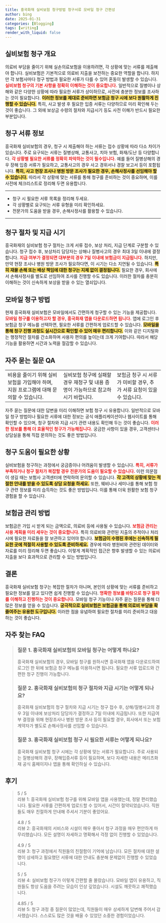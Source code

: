 ```yaml
---
title: 흥국화재 실비보험 청구방법 청구서류 모바일 청구 간편성
author: bing
date: 2025-01-31
categories: [Blogging]
tags: [writing]
render_with_liquid: false
---
```



<h2 id='실비보험_청구_개요'>실비보험 청구 개요</h2>

<p>의료비 부담을 줄이기 위해 실손의료보험을 이용하려면, 각 상황에 맞는 서류를 제출해야 합니다. 실비보험은 기본적으로 의료비 지출을 보전하는 중요한 역할을 합니다. 하지만 각 보험사마다 청구 방법과 필요한 서류가 다를 수 있어 혼동이 발생할 수 있습니다. <b><span style="color: #ee2323;">실비보험 청구의 기본 사항을 정확히 이해하는 것이 중요합니다.</span></b> 일반적으로 질병이나 상해와 같은 다양한 상황에 따라 필요한 서류가 상이하므로, 사전에 충분한 정보를 조사하는 것이 필요합니다. <b><span style="background-color: #ffe066;">이러한 정보를 제대로 준비하면 보험금 청구 시에 보다 원활하게 진행할 수 있습니다.</span></b> 특히, 사고 발생 후 필요한 입증 서류는 다양하므로 미리 확인해 두는 것이 좋습니다. 그 외에 보상금 수령의 절차와 지급시기 등도 사전 이해가 반드시 필요한 부분입니다.</p>

<h2 id='청구_서류_정보'>청구 서류 정보</h2>

<p>흥국화재 실비보험의 경우, 청구 시 제출해야 하는 서류는 접수 상황에 따라 다소 차이가 있습니다. 주로 요구되는 서류는 질병상해, 교통사고, 치아 보험, 화재/도난 등 다양합니다. <b><span style="color: #ee2323;">각 상황별 필요한 서류를 정확히 파악하는 것이 필수입니다.</span></b> 예를 들어 질병상해의 경우 장해 입증 서류가 필요하고, 교통사고의 경우 사고 경위서나 경찰 보고서 등이 포함됩니다. <b><span style="background-color: #ffe066;">특히, 사고 현장 조사나 병원 방문 조사가 필요한 경우, 손해사정사를 선임해야 할 수 있습니다.</span></b> 따라서 각 상황에 맞는 서류를 통해 청구를 준비하는 것이 중요하며, 이를 사전에 체크리스트로 정리해 두면 유용합니다.</p>

<hr />

<ul>
    <li>청구 시 필요한 서류 목록을 정리해 두세요.</li>
    <li>각 상황별로 요구되는 서류 유형을 미리 확인하세요.</li>
    <li>전문가의 도움을 받을 경우, 손해사정사를 활용할 수 있습니다.</li>
</ul>

<hr />

<h2 id='청구_절차_및_지급_시기'>청구 절차 및 지급 시기</h2>

<p>흥국화재의 실비보험 청구 절차는 크게 서류 접수, 보상 처리, 지급 단계로 구분할 수 있습니다. 청구 접수 후, 보상처리 담당자는 상해나 질병사고의 경우 최대 3일 이내에 결정합니다. <b><span style="color: #ee2323;">지급 여부가 결정되면 대부분의 경우 7일 이내에 보험금이 지급됩니다.</span></b> 하지만, 만약 현장 조사나 병원 방문 조사가 필요하다면, 이 시기는 다소 지연될 수 있습니다. <b><span style="background-color: #ffe066;">특히 재물 손해 또는 배상 책임에 대한 청구는 지체 없이 결정됩니다.</span></b> 필요한 경우, 회사에서 손해사정사를 별도로 선임하여 조사를 진행할 수도 있습니다. 이러한 절차를 충분히 이해하는 것이 신속하게 보상을 받을 수 있는 열쇠입니다.</p>

<h2 id='모바일_청구_방법'>모바일 청구 방법</h2>

<p>현재 흥국화재 실비보험은 모바일에서도 간편하게 청구할 수 있는 기능을 제공합니다. <b><span style="color: #ee2323;">모바일 청구를 이용하고자 할 경우, 흥국화재 앱을 다운로드하면 됩니다.</span></b> 앱에 로그인 후 보험금 청구 메뉴를 선택하면, 필요한 서류를 간편하게 업로드할 수 있습니다. <b><span style="background-color: #ffe066;">모바일을 통해 청구 진행 과정도 실시간으로 확인할 수 있어 매우 편리합니다.</span></b> 이와 같은 디지털화는 행정적인 절차를 간소화하며 사용자 편의를 높이는데 크게 기여합니다. 따라서 해당 기능을 활용하면 시간과 노력을 절감할 수 있습니다.</p>

<h2 id='자주_묻는_질문_QA'>자주 묻는 질문 QA</h2>

<table>
    <tr>
        <td>비용을 줄이기 위해 실비보험을 가입해야 하며, 지원 프로그램에 대해 문의할 수 있습니다.</td>
        <td>실비보험 청구에 실패할 경우 재청구 및 내용 증명이 가능하므로 참고하시기 바랍니다.</td>
        <td>보험금 청구 시 서류가 미비할 경우, 추가 서류 요청이 있을 수 있습니다.</td>
    </tr>
</table>

<p>자주 묻는 질문에 대한 답변을 미리 이해하면 보험 청구 시 유용합니다. 일반적으로 모바일 청구 방법이나 필요한 서류에 대한 정보는 공식 애플리케이션이나 웹사이트를 통해 확인할 수 있으며, 청구 절차와 지급 시기 관련 내용도 확인해 두는 것이 좋습니다. <b><span style="color: #ee2323;">이러한 정보를 통해 더 효율적인 청구가 가능해집니다.</span></b> 궁금한 사항이 있을 경우, 고객센터나 상담실을 통해 직접 문의하는 것도 좋은 방법입니다.</p>

<h2 id='청구_도움이_필요한_상황'>청구 도움이 필요한 상황</h2>

<p>실비보험을 청구하는 과정에서 궁금증이나 어려움이 발생할 수 있습니다. <b><span style="color: #ee2323;">특히, 서류가 부족하거나 청구 절차가 복잡할 경우 전문가의 도움이 필요할 수 있습니다.</span></b> 이런 의문점이 생길 때는 보험사 고객센터에 연락하여 문의할 수 있습니다. <b><span style="background-color: #ffe066;">각 고객의 상황에 맞는 적절한 안내를 받을 수 있도록 상담 요청을 하세요.</span></b> 또한, 웨비나나 세미나를 통해 보험 청구 관련 정보를 미리 습득하는 것도 좋은 방법입니다. 이를 통해 더욱 원활한 보험 청구 경험을 할 수 있습니다.</p>

<h2 id='보험금_관리_방법'>보험금 관리 방법</h2>

<p>보험금은 가입 시 받게 되는 금액으로, 의료비 등에 사용될 수 있습니다. <b><span style="color: #ee2323;">보험금 관리는 사용 계획을 미리 세우는 것이 중요합니다.</span></b> 특히 의료비와 관련된 지출의 추적이나 처리 시에 필요한 자료들을 잘 보관하고 있어야 합니다. <b><span style="background-color: #ffe066;">보험금이 수령된 후에는 신속하게 필요한 곳에 적절히 사용할 수 있도록 준비하세요.</span></b> 경우에 따라 병원비와 관련된 데이터와 자료를 미리 정리해 두면 좋습니다. 이렇게 계획적인 접근은 향후 발생할 수 있는 의료비 지출을 보다 효과적으로 관리할 수 있는 방법입니다.</p>

<h2 id='결론'>결론</h2>

<p>흥국화재 실비보험 청구는 복잡한 절차가 아니며, 본인의 상황에 맞는 서류를 준비하고 필요한 정보를 알고 있다면 쉽게 진행할 수 있습니다. <b><span style="color: #ee2323;">명확한 정보를 바탕으로 청구 절차를 이해하고 진행하는 것이 중요합니다.</span></b> 모바일 청구 기능이나 자주 묻는 질문을 통해 더 많은 정보를 얻을 수 있습니다. <b><span style="background-color: #ffe066;">궁극적으로 실비보험은 보험금을 통해 의료비 부담을 확 줄여주는 유용한 도구입니다.</span></b> 이러한 점을 유념하여 필요한 절차를 미리 준비하고 대응하는 것이 좋습니다.</p>


<h2 id='자주_찾는_FAQ'>자주 찾는 FAQ</h2>
<div itemscope="" itemtype="https://schema.org/FAQPage"> 
<blockquote> 
<div itemscope="" itemprop="mainEntity" itemtype="https://schema.org/Question"> 
<h3 itemprop="name">질문 1. 흥국화재 실비보험의 모바일 청구는 어떻게 하나요?</h3> 
<div itemscope="" itemprop="acceptedAnswer" itemtype="https://schema.org/Answer"> 
<span itemprop="text"> 
<p>흥국화재 실비보험의 경우, 모바일 청구를 원하시면 흥국화재 앱을 다운로드하여 로그인 한 뒤에 보험금 청구 메뉴를 이용하시면 됩니다. 필요한 서류 업로드와 간편한 청구 진행이 가능합니다.</p> 
</span> 
</div> 
</div> 

<div itemscope="" itemprop="mainEntity" itemtype="https://schema.org/Question"> 
<h3 itemprop="name">질문 2. 흥국화재 실비보험의 청구 절차와 지급 시기는 어떻게 되나요?</h3> 
<div itemscope="" itemprop="acceptedAnswer" itemtype="https://schema.org/Answer"> 
<span itemprop="text"> 
<p>흥국화재 실비보험의 청구 절차와 지급 시기는 청구 접수 후, 상해/질병사고의 경우 3일 이내에 보상처리 담당자가 결정하고 7일 이내에 지급됩니다. 또한 지급여부 결정을 위해 현장조사나 병원 방문 조사 등이 필요할 경우, 회사에서 또는 보험계약자가 별도로 손해사정사를 선임할 수 있습니다.</p> 
</span> 
</div> 
</div> 

<div itemscope="" itemprop="mainEntity" itemtype="https://schema.org/Question"> 
<h3 itemprop="name">질문 3. 흥국화재 실비보험 청구 시 필요한 서류는 어떻게 되나요?</h3> 
<div itemscope="" itemprop="acceptedAnswer" itemtype="https://schema.org/Answer"> 
<span itemprop="text"> 
<p>흥국화재 실비보험 청구 시에는 각 상황에 맞는 서류가 필요합니다. 주로 사용되는 질병상해의 경우, 장해입증서류 등이 필요하며, 보다 자세한 내용은 메리츠화재 공식 홈페이지나 앱을 통해 확인하실 수 있습니다.</p> 
</span> 
</div> 
</div> 
</blockquote> 
</div>
<h2 id='후기'>후기</h2>
<div itemscope itemtype="https://schema.org/Product">
  <blockquote>
  <div itemprop="review" itemscope itemtype="https://schema.org/Review">
      <div itemprop="reviewRating" itemscope itemtype="https://schema.org/Rating"> <span itemprop="ratingValue">5</span> / <span itemprop="bestRating">5</span> </div>
      <span itemprop="reviewBody">리뷰 1: 흥국화재 실비보험 청구를 위해 모바일 앱을 사용했는데, 정말 편리했습니다. 필요한 서류를 간편하게 업로드할 수 있어서, 시간이 절약되었습니다. 직원들도 매우 친절하게 안내해 주셔서 기분이 좋았어요.</span>
  </div>
  <br>
  <div itemprop="review" itemscope itemtype="https://schema.org/Review">
      <div itemprop="reviewRating" itemscope itemtype="https://schema.org/Rating"> <span itemprop="ratingValue">4.8</span> / <span itemprop="bestRating">5</span> </div>
      <span itemprop="reviewBody">리뷰 2: 흥국화재의 서비스와 시설이 매우 좋아서 청구 과정을 매우 편안하게 마무리했습니다. 모든 설명이 자세하고 명확해서 걱정 없이 진행할 수 있었습니다.</span>
  </div>
  <br>
  <div itemprop="review" itemscope itemtype="https://schema.org/Review">
      <div itemprop="reviewRating" itemscope itemtype="https://schema.org/Rating"> <span itemprop="ratingValue">4.9</span> / <span itemprop="bestRating">5</span> </div>
      <span itemprop="reviewBody">리뷰 3: 청구 과정에서 직원들의 친절함이 기억에 남습니다. 모든 절차에 대한 설명이 상세하고 필요했던 서류에 대한 안내도 충분해 문제없이 진행할 수 있었습니다.</span>
  </div>
  <br>
  <div itemprop="review" itemscope itemtype="https://schema.org/Review">
      <div itemprop="reviewRating" itemscope itemtype="https://schema.org/Rating"> <span itemprop="ratingValue">5</span> / <span itemprop="bestRating">5</span> </div>
      <span itemprop="reviewBody">리뷰 4: 실비보험 청구가 이렇게 간편할 줄 몰랐습니다. 모바일 앱이 유용하고, 직원들도 항상 도움을 주려는 모습이 인상 깊었습니다. 시설도 깨끗하고 쾌적했습니다.</span>
  </div>
  <br>
  <div itemprop="review" itemscope itemtype="https://schema.org/Review">
      <div itemprop="reviewRating" itemscope itemtype="https://schema.org/Rating"> <span itemprop="ratingValue">4.85</span> / <span itemprop="bestRating">5</span> </div>
      <span itemprop="reviewBody">리뷰 5: 청구 과정 중 질문이 많았는데, 직원들이 매우 상세하게 답변해 주어서 감사했습니다. 스스로도 많은 것을 배울 수 있었던 소중한 경험이었습니다.</span>
  </div>
  </blockquote>
</div>
